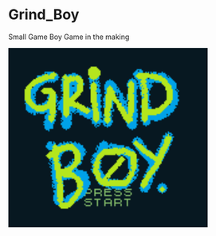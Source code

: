 # Grind_Boy
Small Game Boy Game in the making

<p float="left">
  <img src="assets/backgrounds/titlescreen.png" width="400" />
</p>

